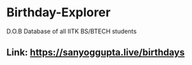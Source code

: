 # Birthday-Explorer
D.O.B Database of all IITK BS/BTECH students
## Link: https://sanyoggupta.live/birthdays
